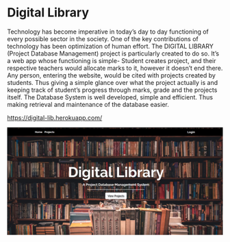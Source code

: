 # Digital Library
Technology has become imperative in today’s day to day functioning of every possible
sector in the society. One of the key contributions of technology has been optimization of
human effort.
  The DIGITAL  LIBRARY (Project Database Management) project is particularly created to do so. It’s a
web app whose functioning is simple- Student creates project, and their respective
teachers would allocate marks to it, however it doesn’t end there. Any person, entering
the website, would be cited with projects created by students. Thus giving a simple glance
over what the project actually is and keeping track of student’s progress through marks,
grade and the projects itself.
  The Database System is well developed, simple and efficient. Thus making
retrieval and maintenance of the database easier.

https://digital-lib.herokuapp.com/

![Alt Text](websiteScreenshot.png)
